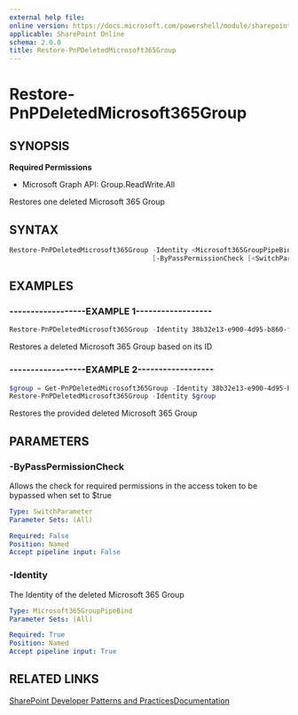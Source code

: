 ```yaml
---
external help file:
online version: https://docs.microsoft.com/powershell/module/sharepoint-pnp/restore-pnpdeletedmicrosoft365group
applicable: SharePoint Online
schema: 2.0.0
title: Restore-PnPDeletedMicrosoft365Group
---
```


# Restore-PnPDeletedMicrosoft365Group

## SYNOPSIS

**Required Permissions**

  * Microsoft Graph API: Group.ReadWrite.All

Restores one deleted Microsoft 365 Group

## SYNTAX 

```powershell
Restore-PnPDeletedMicrosoft365Group -Identity <Microsoft365GroupPipeBind>
                                    [-ByPassPermissionCheck [<SwitchParameter>]]
```

## EXAMPLES

### ------------------EXAMPLE 1------------------
```powershell
Restore-PnPDeletedMicrosoft365Group -Identity 38b32e13-e900-4d95-b860-fb52bc07ca7f
```

Restores a deleted Microsoft 365 Group based on its ID

### ------------------EXAMPLE 2------------------
```powershell
$group = Get-PnPDeletedMicrosoft365Group -Identity 38b32e13-e900-4d95-b860-fb52bc07ca7f
Restore-PnPDeletedMicrosoft365Group -Identity $group
```

Restores the provided deleted Microsoft 365 Group

## PARAMETERS

### -ByPassPermissionCheck
Allows the check for required permissions in the access token to be bypassed when set to $true

```yaml
Type: SwitchParameter
Parameter Sets: (All)

Required: False
Position: Named
Accept pipeline input: False
```

### -Identity
The Identity of the deleted Microsoft 365 Group

```yaml
Type: Microsoft365GroupPipeBind
Parameter Sets: (All)

Required: True
Position: Named
Accept pipeline input: True
```

## RELATED LINKS

[SharePoint Developer Patterns and Practices](https://aka.ms/sppnp)[Documentation](https://docs.microsoft.com/graph/api/directory-deleteditems-restore)